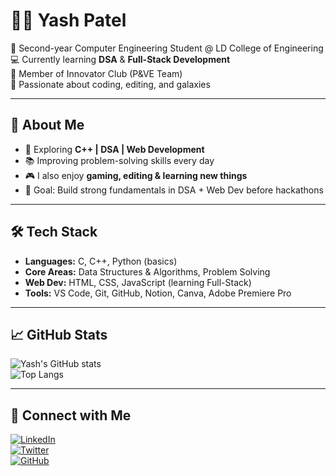 <!--
**Yashu444/Yashu444** is a ✨ _special_ ✨ repository because its `README.md` (this file) appears on your GitHub profile.

Here are some ideas to get you started:

- 🔭 I’m currently working on ...
- 🌱 I’m currently learning ...
- 👯 I’m looking to collaborate on ...
- 🤔 I’m looking for help with ...
- 💬 Ask me about ...
- 📫 How to reach me: ...
- 😄 Pronouns: ...
- ⚡ Fun fact: ...
-->
# 👨‍💻 Yash Patel  

🚀 Second-year Computer Engineering Student @ LD College of Engineering  
💻 Currently learning **DSA** & **Full-Stack Development**  
🎥 Member of Innovator Club (P&VE Team)  
🌌 Passionate about coding, editing, and galaxies  

---

## 🌟 About Me
- 🔭 Exploring **C++ | DSA | Web Development**  
- 📚 Improving problem-solving skills every day  
- 🎮 I also enjoy **gaming, editing & learning new things**  
- 🎯 Goal: Build strong fundamentals in DSA + Web Dev before hackathons  

---

## 🛠️ Tech Stack
- **Languages:** C, C++, Python (basics)  
- **Core Areas:** Data Structures & Algorithms, Problem Solving  
- **Web Dev:** HTML, CSS, JavaScript (learning Full-Stack)  
- **Tools:** VS Code, Git, GitHub, Notion, Canva, Adobe Premiere Pro  

---

## 📈 GitHub Stats
![Yash's GitHub stats](https://github-readme-stats.vercel.app/api?username=Yashu444&show_icons=true&theme=radical)  
![Top Langs](https://github-readme-stats.vercel.app/api/top-langs/?username=Yashu444&layout=compact&theme=radical)  

---

## 🔗 Connect with Me
[![LinkedIn](https://img.shields.io/badge/LinkedIn-blue?style=flat&logo=linkedin)](https://linkedin.com/in/yashpatell7)  
[![Twitter](https://img.shields.io/badge/Twitter-black?style=flat&logo=x)](https://x.com/realYash_)  
[![GitHub](https://img.shields.io/badge/GitHub-000?style=flat&logo=github)](https://github.com/Yashu444)  

